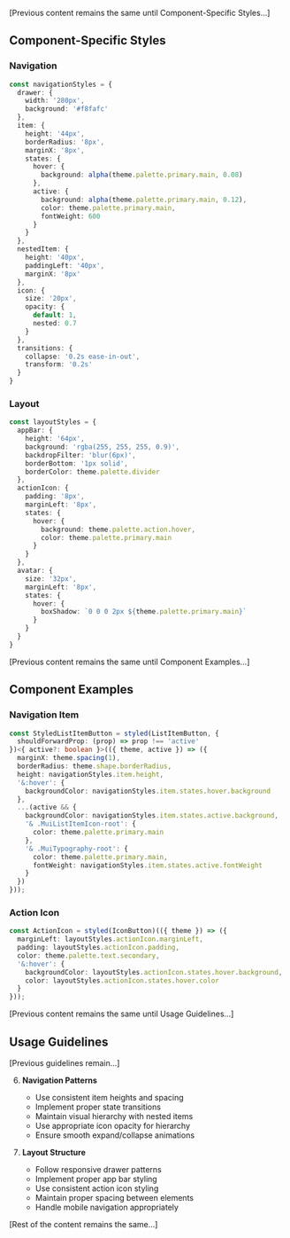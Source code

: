 [Previous content remains the same until Component-Specific Styles...]

## Component-Specific Styles

### Navigation
```typescript
const navigationStyles = {
  drawer: {
    width: '280px',
    background: '#f8fafc'
  },
  item: {
    height: '44px',
    borderRadius: '8px',
    marginX: '8px',
    states: {
      hover: {
        background: alpha(theme.palette.primary.main, 0.08)
      },
      active: {
        background: alpha(theme.palette.primary.main, 0.12),
        color: theme.palette.primary.main,
        fontWeight: 600
      }
    }
  },
  nestedItem: {
    height: '40px',
    paddingLeft: '40px',
    marginX: '8px'
  },
  icon: {
    size: '20px',
    opacity: {
      default: 1,
      nested: 0.7
    }
  },
  transitions: {
    collapse: '0.2s ease-in-out',
    transform: '0.2s'
  }
}
```

### Layout
```typescript
const layoutStyles = {
  appBar: {
    height: '64px',
    background: 'rgba(255, 255, 255, 0.9)',
    backdropFilter: 'blur(6px)',
    borderBottom: '1px solid',
    borderColor: theme.palette.divider
  },
  actionIcon: {
    padding: '8px',
    marginLeft: '8px',
    states: {
      hover: {
        background: theme.palette.action.hover,
        color: theme.palette.primary.main
      }
    }
  },
  avatar: {
    size: '32px',
    marginLeft: '8px',
    states: {
      hover: {
        boxShadow: `0 0 0 2px ${theme.palette.primary.main}`
      }
    }
  }
}
```

[Previous content remains the same until Component Examples...]

## Component Examples

### Navigation Item
```typescript
const StyledListItemButton = styled(ListItemButton, {
  shouldForwardProp: (prop) => prop !== 'active'
})<{ active?: boolean }>(({ theme, active }) => ({
  marginX: theme.spacing(1),
  borderRadius: theme.shape.borderRadius,
  height: navigationStyles.item.height,
  '&:hover': {
    backgroundColor: navigationStyles.item.states.hover.background
  },
  ...(active && {
    backgroundColor: navigationStyles.item.states.active.background,
    '& .MuiListItemIcon-root': {
      color: theme.palette.primary.main
    },
    '& .MuiTypography-root': {
      color: theme.palette.primary.main,
      fontWeight: navigationStyles.item.states.active.fontWeight
    }
  })
}));
```

### Action Icon
```typescript
const ActionIcon = styled(IconButton)(({ theme }) => ({
  marginLeft: layoutStyles.actionIcon.marginLeft,
  padding: layoutStyles.actionIcon.padding,
  color: theme.palette.text.secondary,
  '&:hover': {
    backgroundColor: layoutStyles.actionIcon.states.hover.background,
    color: layoutStyles.actionIcon.states.hover.color
  }
}));
```

[Previous content remains the same until Usage Guidelines...]

## Usage Guidelines

[Previous guidelines remain...]

6. **Navigation Patterns**
   - Use consistent item heights and spacing
   - Implement proper state transitions
   - Maintain visual hierarchy with nested items
   - Use appropriate icon opacity for hierarchy
   - Ensure smooth expand/collapse animations

7. **Layout Structure**
   - Follow responsive drawer patterns
   - Implement proper app bar styling
   - Use consistent action icon styling
   - Maintain proper spacing between elements
   - Handle mobile navigation appropriately

[Rest of the content remains the same...]
